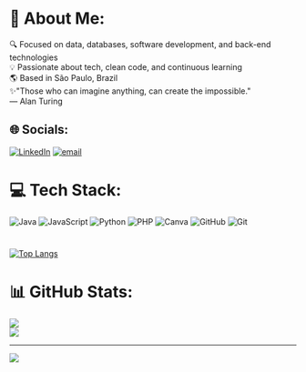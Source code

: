 # 💫 About Me:
🔍 Focused on data, databases, software development, and back-end technologies<br>💡 Passionate about tech, clean code, and continuous learning <br>🌎 Based in São Paulo, Brazil<br>✨"Those who can imagine anything, can create the impossible."<br>          — Alan Turing


## 🌐 Socials:
[![LinkedIn](https://img.shields.io/badge/LinkedIn-%230077B5.svg?logo=linkedin&logoColor=white)](https://linkedin.com/in/https://www.linkedin.com/in/maria-eduarda-ferraz-715954351/) [![email](https://img.shields.io/badge/Email-D14836?logo=gmail&logoColor=white)](mailto:mariaeferrazsilva@gmail.com) 

# 💻 Tech Stack:
![Java](https://img.shields.io/badge/java-%23ED8B00.svg?style=for-the-badge&logo=openjdk&logoColor=white) ![JavaScript](https://img.shields.io/badge/javascript-%23323330.svg?style=for-the-badge&logo=javascript&logoColor=%23F7DF1E) ![Python](https://img.shields.io/badge/python-3670A0?style=for-the-badge&logo=python&logoColor=ffdd54) ![PHP](https://img.shields.io/badge/php-%23777BB4.svg?style=for-the-badge&logo=php&logoColor=white) ![Canva](https://img.shields.io/badge/Canva-%2300C4CC.svg?style=for-the-badge&logo=Canva&logoColor=white) ![GitHub](https://img.shields.io/badge/github-%23121011.svg?style=for-the-badge&logo=github&logoColor=white) ![Git](https://img.shields.io/badge/git-%23F05033.svg?style=for-the-badge&logo=git&logoColor=white)

# 
[![Top Langs](https://github-readme-stats.vercel.app/api/top-langs/?username=whoisMEFS&layout=donut)](https://github.com/whoisMEFS/github-readme-stats)

# 📊 GitHub Stats:
![](https://github-readme-stats.vercel.app/api?username=whoisMEFS&theme=tokyonight&hide_border=true&include_all_commits=true&count_private=true)<br/>
![](https://nirzak-streak-stats.vercel.app/?user=whoisMEFS&theme=tokyonight&hide_border=true)<br/>


---
[![](https://visitcount.itsvg.in/api?id=whoisMEFS&icon=0&color=6)](https://visitcount.itsvg.in)

<!-- Proudly created with GPRM ( https://gprm.itsvg.in ) -->
